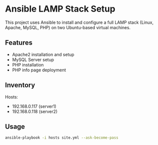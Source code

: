 # Ansible LAMP Stack Setup

This project uses Ansible to install and configure a full LAMP stack (Linux, Apache, MySQL, PHP) on two Ubuntu-based virtual machines.

## Features
- Apache2 installation and setup
- MySQL Server setup
- PHP installation
- PHP info page deployment

## Inventory
Hosts:
- 192.168.0.117 (server1)
- 192.168.0.118 (server2)

## Usage
```bash
ansible-playbook -i hosts site.yml --ask-become-pass
